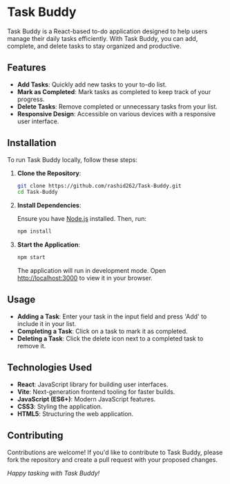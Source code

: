 # Task Buddy

Task Buddy is a React-based to-do application designed to help users manage their daily tasks efficiently. With Task Buddy, you can add, complete, and delete tasks to stay organized and productive.

## Features

- **Add Tasks**: Quickly add new tasks to your to-do list.
- **Mark as Completed**: Mark tasks as completed to keep track of your progress.
- **Delete Tasks**: Remove completed or unnecessary tasks from your list.
- **Responsive Design**: Accessible on various devices with a responsive user interface.

## Installation

To run Task Buddy locally, follow these steps:

1. **Clone the Repository**:

   ```bash
   git clone https://github.com/rashid262/Task-Buddy.git
   cd Task-Buddy
   ```

2. **Install Dependencies**:

   Ensure you have [Node.js](https://nodejs.org/) installed. Then, run:

   ```bash
   npm install
   ```

3. **Start the Application**:

   ```bash
   npm start
   ```

   The application will run in development mode. Open [http://localhost:3000](http://localhost:3000) to view it in your browser.

## Usage

- **Adding a Task**: Enter your task in the input field and press 'Add' to include it in your list.
- **Completing a Task**: Click on a task to mark it as completed.
- **Deleting a Task**: Click the delete icon next to a completed task to remove it.

## Technologies Used

- **React**: JavaScript library for building user interfaces.
- **Vite**: Next-generation frontend tooling for faster builds.
- **JavaScript (ES6+)**: Modern JavaScript features.
- **CSS3**: Styling the application.
- **HTML5**: Structuring the web application.

## Contributing

Contributions are welcome! If you'd like to contribute to Task Buddy, please fork the repository and create a pull request with your proposed changes.


*Happy tasking with Task Buddy!*
